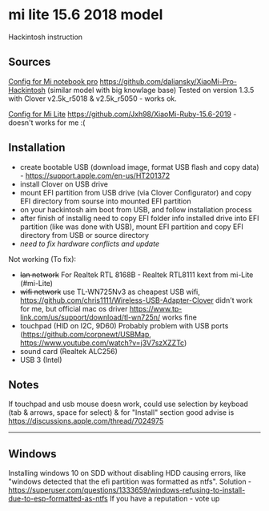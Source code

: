 # mi lite 15.6 2018 model
Hackintosh instruction

## Sources
[Config for Mi notebook pro](#mi-pro) https://github.com/daliansky/XiaoMi-Pro-Hackintosh (similar model with big knowlage base)
Tested on version 1.3.5 with Clover v2.5k_r5018 & v2.5k_r5050 - works ok.

[Config for Mi Lite](#mi-Lite) https://github.com/Jxh98/XiaoMi-Ruby-15.6-2019 - doesn't works for me :(

## Installation
- create bootable USB (download image, format USB flash and copy data) - https://support.apple.com/en-us/HT201372
- install Clover on USB drive
- mount EFI partition from USB drive (via Clover Configurator) and copy EFI directory from sourse into mounted EFI partition
- on your hackintosh aim boot from USB, and follow installation process
- after finish of installig need to copy EFI folder info installed drive into EFI partition (like was done with USB), mount EFI partition and copy EFI directory from USB or source directory
- *need to fix hardware conflicts and update*

Not working (To fix):
- ~~lan network~~ For Realtek RTL 8168B - Realtek RTL8111 kext from mi-Lite (#mi-Lite)
- ~~wifi network~~ use TL-WN725Nv3 as cheapest USB wifi, https://github.com/chris1111/Wireless-USB-Adapter-Clover didn't work for me, but official mac os driver https://www.tp-link.com/us/support/download/tl-wn725n/ works fine
- touchpad (HID on I2C, 9D60)
 Probably problem with USB ports (https://github.com/corpnewt/USBMap, https://www.youtube.com/watch?v=j3V7szXZZTc)
- sound card (Realtek ALC256)
- USB 3 (Intel)


## Notes
If touchpad and usb mouse doesn work, could use selection by keyboad (tab & arrows, space for select) & for "Install" section good advise is https://discussions.apple.com/thread/7024975

----------------------------------------------------

## Windows
Installing windows 10 on SDD without disabling HDD causing errors, like "windows detected that the efi partition was formatted as ntfs".
Solution - https://superuser.com/questions/1333659/windows-refusing-to-install-due-to-esp-formatted-as-ntfs
If you have a reputation - vote up
